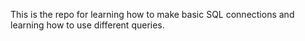 This is the repo for learning how to make basic SQL connections and learning how to use different queries.